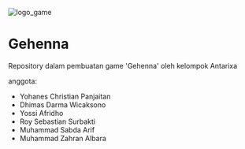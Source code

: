 
![logo_game](https://github.com/AntarixaSoftware/Gehenna/assets/167998389/3c4f91b9-ab47-4865-b706-03ac6edba575)

# Gehenna
Repository dalam pembuatan game 'Gehenna' oleh kelompok Antarixa 

anggota:
- Yohanes Christian Panjaitan
- Dhimas Darma Wicaksono
- Yossi Afridho
- Roy Sebastian Surbakti
- Muhammad Sabda Arif
- Muhammad Zahran Albara
